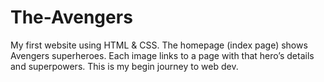 # The-Avengers
My first website using HTML &amp; CSS. The homepage (index page) shows Avengers superheroes. Each image links to a page with that hero’s details and superpowers. This is my begin journey to web dev.
